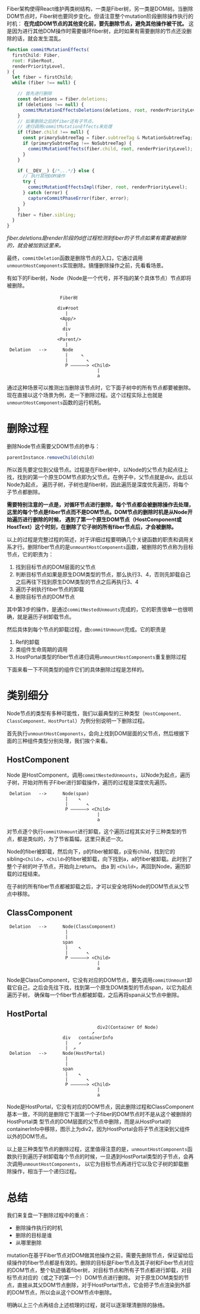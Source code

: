 
Fiber架构使得React维护两类树结构，一类是Fiber树，另一类是DOM树。当删除DOM节点时，Fiber树也要同步变化。但请注意整个mutation阶段删除操作执行的时机：
**在完成DOM节点的其他变化前，要先删除节点，避免其他操作被干扰。** 这是因为进行其他DOM操作时需要循环fiber树，此时如果有需要删除的节点还没删除的话，就会发生混乱。

```javascript
function commitMutationEffects(
  firstChild: Fiber,
  root: FiberRoot,
  renderPriorityLevel,
) {
  let fiber = firstChild;
  while (fiber !== null) {

    // 首先进行删除
    const deletions = fiber.deletions;
    if (deletions !== null) {
      commitMutationEffectsDeletions(deletions, root, renderPriorityLevel);
    }
    // 如果删除之后的fiber还有子节点，
    // 递归调用commitMutationEffects来处理
    if (fiber.child !== null) {
      const primarySubtreeTag = fiber.subtreeTag & MutationSubtreeTag;
      if (primarySubtreeTag !== NoSubtreeTag) {
        commitMutationEffects(fiber.child, root, renderPriorityLevel);
      }
    }

    if (__DEV__) {/*...*/} else {
      // 执行其他DOM操作
      try {
        commitMutationEffectsImpl(fiber, root, renderPriorityLevel);
      } catch (error) {
        captureCommitPhaseError(fiber, error);
      }
    }
    fiber = fiber.sibling;
  }
}
```
*fiber.deletions是render阶段的diff过程检测到fiber的子节点如果有需要被删除的，就会被加到这里来。*

最终，`commitDeletion`函数是删除节点的入口，它通过调用`unmountHostComponents`实现删除。搞懂删除操作之前，先看看场景。

有如下的Fiber树，Node（Node是一个代号，并不指的某个具体节点）节点即将被删除。
```
                    Fiber树

                   div#root
                      |
                    <App/>
                      |
                     div
                      |
                   <Parent/>
                      |
 Delation   -->      Node
                      |     ↖
                      |       ↖
                      P ——————> <Child>
                                  |
                                  a
```

通过这种场景可以推测出当删除该节点时，它下面子树中的所有节点都要被删除。现在直接以这个场景为例，走一下删除过程。这个过程实际上也就是
`unmountHostComponents`函数的运行机制。

# 删除过程
删除Node节点需要父DOM节点的参与：
```javascript
parentInstance.removeChild(child)
```
所以首先要定位到父级节点。过程是在Fiber树中，以Node的父节点为起点往上找，找到的第一个原生DOM节点即为父节点。在例子中，父节点就是div。此后以Node为起点，
遍历子树，子树也是fiber树，因此遍历是深度优先遍历，将每个子节点都删除。

**需要特别注意的一点是，对循环节点进行删除，每个节点都会被删除操作去处理，这里的每个节点是fiber节点而不是DOM节点。DOM节点的删除时机是从Node开始遍历进行删除的时候，
遇到了第一个原生DOM节点（HostComponent或HostText）这个时刻，在删除了它子树的所有fiber节点后，才会被删除。**

以上的过程是完整过程的简述，对于详细过程要明确几个关键函数的职责和调用关系才行。删除fiber节点的是`unmountHostComponents`函数，被删除的节点称为目标节点，它的职责为：
1. 找到目标节点的DOM层面的父节点
2. 判断目标节点如果是原生DOM类型的节点，那么执行3、4，否则先卸载自己之后再往下找到原生DOM类型的节点之后再执行3、4
3. 遍历子树执行fiber节点的卸载
4. 删除目标节点的DOM节点

其中第3步的操作，是通过`commitNestedUnmounts`完成的，它的职责很单一也很明确，就是遍历子树卸载节点。

然后具体到每个节点的卸载过程，由`commitUnmount`完成。它的职责是
1. Ref的卸载
2. 类组件生命周期的调用
3. HostPortal类型的fiber节点递归调用`unmountHostComponents`重复删除过程

下面来看一下不同类型的组件它们的具体删除过程是怎样的。

# 类别细分
Node节点的类型有多种可能性，我们以最典型的三种类型（`HostComponent、ClassComponent、HostPortal`）为例分别说明一下删除过程。

首先执行`unmountHostComponents`，会向上找到DOM层面的父节点，然后根据下面的三种组件类型分别处理，我们挨个来看。
## HostComponent
Node 是HostComponent，调用`commitNestedUnmounts`，以Node为起点，遍历子树，开始对所有子Fiber进行卸载操作，遍历的过程是深度优先遍历。
```
 Delation   -->      Node(span)
                      |    ↖
                      |       ↖
                      P ——————> <Child>
                                  |
                                  a
```
对节点逐个执行`commitUnmount`进行卸载，这个遍历过程其实对于三种类型的节点，都是类似的，为了节省篇幅，这里只表述一次。

Node的fiber被卸载，然后向下，p的fiber被卸载，p没有child，找到它的sibling`<Child>`，`<Child>`的fiber被卸载，向下找到a，a的fiber被卸载。此时到了整个子树的叶子节点，开始向上return。
由a 到 `<Child>`，再回到Node，遍历卸载的过程结束。

在子树的所有fiber节点都被卸载之后，才可以安全地将Node的DOM节点从父节点中移除。

## ClassComponent
```
 Delation   -->      Node(ClassComponent)
                      |
                      |
                     span
                      |    ↖
                      |       ↖
                      P ——————> <Child>
                                  |
                                  a
```

Node是ClassComponent，它没有对应的DOM节点，要先调用`commitUnmount`卸载它自己，之后会先往下找，找到第一个原生DOM类型的节点span，以它为起点遍历子树，
确保每一个fiber节点都被卸载，之后再将span从父节点中删除。

## HostPortal
```
                                  div2(Container Of Node)
                                ↗
                     div   containerInfo
                      |    ↗
                      |  ↗
 Delation   -->      Node(HostPortal)
                      |
                      |
                     span
                      |    ↖
                      |       ↖
                      P ——————> <Child>
                                  |
                                  a
```
Node是HostPortal，它没有对应的DOM节点，因此删除过程和ClassComponent基本一致，不同的是删除它下面第一个子fiber的DOM节点时不是从这个被删除的HostPortal类
型节点的DOM层面的父节点中删除，而是从HostPortal的containerInfo中移除，图示上为div2，因为HostPortal会将子节点渲染到父组件以外的DOM节点。


以上是三种类型节点的删除过程，这里值得注意的是，`unmountHostComponents`函数执行到遍历子树卸载每个节点的时候，一旦遇到HostPortal类型的子节点，会再次调用`unmountHostComponents`，
以它为目标节点再进行它以及它子树的卸载删除操作，相当于一个递归过程。

# 总结
我们来复盘一下删除过程中的重点：
* 删除操作执行的时机
* 删除的目标是谁
* 从哪里删除

mutation在基于Fiber节点对DOM做其他操作之前，需要先删除节点，保证留给后续操作的fiber节点都是有效的。删除的目标是Fiber节点及其子树和Fiber节点对应的DOM节点，整个轨迹循着fiber树，对目标节点和所有子节点都进行卸载，对目标节点对应的（或之下的第一个）DOM节点进行删除。
对于原生DOM类型的节点，直接从其父DOM节点删除，对于HostPortal节点，它会把子节点渲染到外部的DOM节点，所以会从这个DOM节点中删除。

明确以上三个点再结合上述梳理的过程，就可以逐渐理清删除的脉络。









